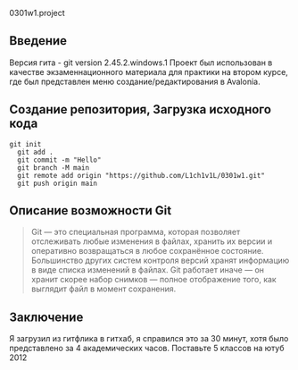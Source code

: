 0301w1.project
## Введение
Версия гита - git version 2.45.2.windows.1
Проект был использован в качестве экзаменнационного материала для практики на втором курсе, где был представлен меню создание/редактирования в Avalonia.
## Создание репозитория, Загрузка исходного кода 
```
git init 
  git add . 
  git commit -m "Hello"
  git branch -M main
  git remote add origin "https://github.com/L1ch1v1L/0301w1.git"
  git push origin main
```
## Описание возможности Git
  > Git — это специальная программа, которая позволяет отслеживать любые изменения в файлах, хранить их версии и оперативно возвращаться в любое сохранённое состояние. </br>
  > Большинство других систем контроля версий хранят информацию в виде списка изменений в файлах. Git работает иначе — он хранит скорее набор снимков — полное отображение того, как выглядит файл в момент сохранения. </br>
## Заключение
Я загрузил из гитфлика в гитхаб, я справился это за 30 минут, хотя было представлено за 4 академических часов. Поставьте 5 классов на ютуб 2012
